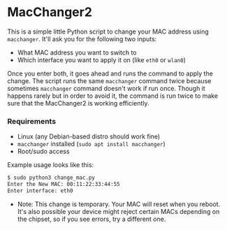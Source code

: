 # MacChanger2 

This is a simple little Python script to change your MAC address using `macchanger`. It'll ask you for the following two inputs:

* What MAC address you want to switch to
* Which interface you want to apply it on (like `eth0` or `wlan0`)

Once you enter both, it goes ahead and runs the command to apply the change. The script runs the same `macchanger` command twice because sometimes `macchanger` command doesn't work if run once. Though it happens rarely but in order to avoid it, the command is run twice to make sure that the MacChanger2 is working efficiently.

### Requirements

* Linux (any Debian-based distro should work fine)
* `macchanger` installed (`sudo apt install macchanger`)
* Root/sudo access

Example usage looks like this:

```bash
$ sudo python3 change_mac.py
Enter the New MAC: 00:11:22:33:44:55
Enter interface: eth0
```
* Note:
This change is temporary. Your MAC will reset when you reboot. It's also possible your device might reject certain MACs depending on the chipset, so if you see errors, try a different one.
